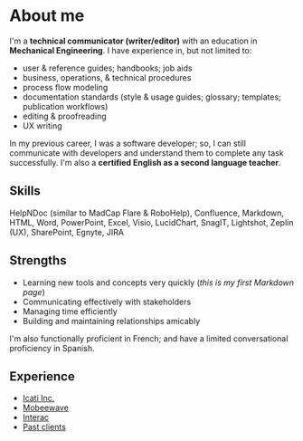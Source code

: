 # About me

I'm a **technical communicator (writer/editor)** with an education in **Mechanical Engineering**. I have experience in, but not limited to:
* user & reference guides; handbooks; job aids
* business, operations, & technical procedures
* process flow modeling
* documentation standards (style & usage guides; glossary; templates; publication workflows)
* editing & proofreading
* UX writing

In my previous career, I was a software developer; so, I can still communicate with developers and understand them to complete
any task successfully. I'm also a **certified English as a second language teacher**.

## Skills

HelpNDoc (similar to MadCap Flare & RoboHelp), Confluence, Markdown, HTML, Word, PowerPoint, Excel, Visio, LucidChart, SnagIT, Lightshot, Zeplin (UX), SharePoint, Egnyte, JIRA

## Strengths 
* Learning new tools and concepts very quickly (_this is my first Markdown page_)
* Communicating effectively with stakeholders
* Managing time efficiently
* Building and maintaining relationships amicably

I'm also functionally proficient in French; and have a limited conversational proficiency in Spanish.

## Experience
* [Icati Inc.](workhistory/icati.md)
* [Mobeewave](workhistory/mobeewave.md)
* [Interac](workhistory/interac.md)
* [Past clients](workhistory/past_clients.md)